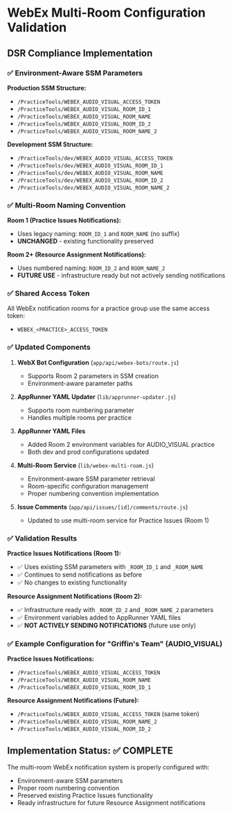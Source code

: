 # WebEx Multi-Room Configuration Validation

## DSR Compliance Implementation

### ✅ Environment-Aware SSM Parameters

**Production SSM Structure:**
- `/PracticeTools/WEBEX_AUDIO_VISUAL_ACCESS_TOKEN`
- `/PracticeTools/WEBEX_AUDIO_VISUAL_ROOM_ID_1` 
- `/PracticeTools/WEBEX_AUDIO_VISUAL_ROOM_NAME`
- `/PracticeTools/WEBEX_AUDIO_VISUAL_ROOM_ID_2`
- `/PracticeTools/WEBEX_AUDIO_VISUAL_ROOM_NAME_2`

**Development SSM Structure:**
- `/PracticeTools/dev/WEBEX_AUDIO_VISUAL_ACCESS_TOKEN`
- `/PracticeTools/dev/WEBEX_AUDIO_VISUAL_ROOM_ID_1`
- `/PracticeTools/dev/WEBEX_AUDIO_VISUAL_ROOM_NAME`
- `/PracticeTools/dev/WEBEX_AUDIO_VISUAL_ROOM_ID_2`
- `/PracticeTools/dev/WEBEX_AUDIO_VISUAL_ROOM_NAME_2`

### ✅ Multi-Room Naming Convention

**Room 1 (Practice Issues Notifications):**
- Uses legacy naming: `ROOM_ID_1` and `ROOM_NAME` (no suffix)
- **UNCHANGED** - existing functionality preserved

**Room 2+ (Resource Assignment Notifications):**
- Uses numbered naming: `ROOM_ID_2` and `ROOM_NAME_2`
- **FUTURE USE** - infrastructure ready but not actively sending notifications

### ✅ Shared Access Token

All WebEx notification rooms for a practice group use the same access token:
- `WEBEX_<PRACTICE>_ACCESS_TOKEN`

### ✅ Updated Components

1. **WebX Bot Configuration** (`app/api/webex-bots/route.js`)
   - Supports Room 2 parameters in SSM creation
   - Environment-aware parameter paths

2. **AppRunner YAML Updater** (`lib/apprunner-updater.js`)
   - Supports room numbering parameter
   - Handles multiple rooms per practice

3. **AppRunner YAML Files**
   - Added Room 2 environment variables for AUDIO_VISUAL practice
   - Both dev and prod configurations updated

4. **Multi-Room Service** (`lib/webex-multi-room.js`)
   - Environment-aware SSM parameter retrieval
   - Room-specific configuration management
   - Proper numbering convention implementation

5. **Issue Comments** (`app/api/issues/[id]/comments/route.js`)
   - Updated to use multi-room service for Practice Issues (Room 1)

### ✅ Validation Results

**Practice Issues Notifications (Room 1):**
- ✅ Uses existing SSM parameters with `_ROOM_ID_1` and `_ROOM_NAME`
- ✅ Continues to send notifications as before
- ✅ No changes to existing functionality

**Resource Assignment Notifications (Room 2):**
- ✅ Infrastructure ready with `_ROOM_ID_2` and `_ROOM_NAME_2` parameters
- ✅ Environment variables added to AppRunner YAML files
- ✅ **NOT ACTIVELY SENDING NOTIFICATIONS** (future use only)

### ✅ Example Configuration for "Griffin's Team" (AUDIO_VISUAL)

**Practice Issues Notifications:**
- `/PracticeTools/WEBEX_AUDIO_VISUAL_ACCESS_TOKEN`
- `/PracticeTools/WEBEX_AUDIO_VISUAL_ROOM_NAME`
- `/PracticeTools/WEBEX_AUDIO_VISUAL_ROOM_ID_1`

**Resource Assignment Notifications (Future):**
- `/PracticeTools/WEBEX_AUDIO_VISUAL_ACCESS_TOKEN` (same token)
- `/PracticeTools/WEBEX_AUDIO_VISUAL_ROOM_NAME_2`
- `/PracticeTools/WEBEX_AUDIO_VISUAL_ROOM_ID_2`

## Implementation Status: ✅ COMPLETE

The multi-room WebEx notification system is properly configured with:
- Environment-aware SSM parameters
- Proper room numbering convention
- Preserved existing Practice Issues functionality
- Ready infrastructure for future Resource Assignment notifications